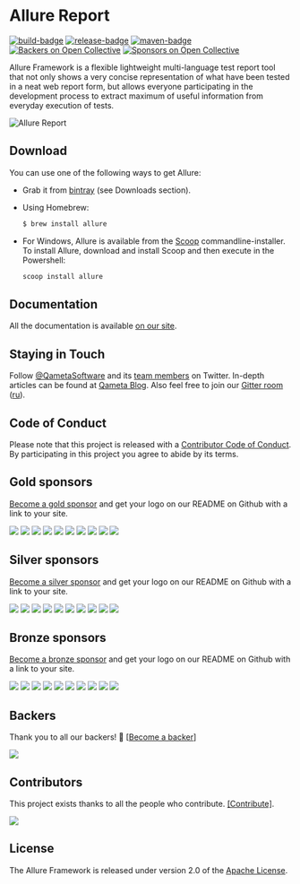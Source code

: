 [license]: http://www.apache.org/licenses/LICENSE-2.0 "Apache License 2.0"
[blog]: https://qameta.io/blog
[gitter]: https://gitter.im/allure-framework/allure-core
[gitter-ru]: https://gitter.im/allure-framework/allure-ru
[twitter]: https://twitter.com/QametaSoftware "Qameta Software"
[twitter-team]: https://twitter.com/QametaSoftware/lists/team/members "Team"
[build]: https://github.com/allure-framework/allure2/actions/workflows/build.yaml
[build-badge]: https://github.com/allure-framework/allure2/actions/workflows/build.yaml/badge.svg
[maven]: https://repo.maven.apache.org/maven2/io/qameta/allure/allure-commandline/ "Maven Central"
[maven-badge]: https://img.shields.io/maven-central/v/io.qameta.allure/allure-commandline.svg?style=flat
[release]: https://github.com/allure-framework/allure2/releases/latest "Latest release"
[release-badge]: https://img.shields.io/github/release/allure-framework/allure2.svg?style=flat
[CONTRIBUTING.md]: .github/CONTRIBUTING.md
[CODE_OF_CONDUCT.md]: CODE_OF_CONDUCT.md
[docs]: https://docs.qameta.io/allure/

# Allure Report 

[![build-badge][]][build] [![release-badge][]][release] [![maven-badge][]][maven] [![Backers on Open Collective](https://opencollective.com/allure-report/backers/badge.svg)](#backers) [![Sponsors on Open Collective](https://opencollective.com/allure-report/sponsors/badge.svg)](#sponsors)


Allure Framework is a flexible lightweight multi-language test report tool that not only
shows a very concise representation of what have been tested in a neat web report form,
but allows everyone participating in the development process to extract maximum of useful
information from everyday execution of tests.

![Allure Report](.github/readme-img.png)

## Download

You can use one of the following ways to get Allure:

* Grab it from [bintray](https://bintray.com/qameta/maven/allure2) (see Downloads section).
* Using Homebrew:

    ```bash
    $ brew install allure
    ```
* For Windows, Allure is available from the [Scoop](http://scoop.sh/) commandline-installer.
To install Allure, download and install Scoop and then execute in the Powershell:

    ```bash
    scoop install allure
    ```


## Documentation

All the documentation is available [on our site][docs].

## Staying in Touch

Follow [@QametaSoftware][twitter] and its [team members][twitter-team] on Twitter. In-depth articles can
be found at [Qameta Blog][blog]. Also feel free to join our
[Gitter room][gitter] ([ru][gitter-ru]).

## Code of Conduct

Please note that this project is released with a [Contributor Code of Conduct][CODE_OF_CONDUCT.md]. By participating in this project you agree to abide by its terms.

## Gold sponsors

[Become a gold sponsor](https://opencollective.com/allure-report#sponsor) and get your logo on our README on Github with a link to your site.

<a href="https://opencollective.com/allure-report/tiers/gold-sponsors/0/website?requireActive=false" target="_blank"><img src="https://opencollective.com/allure-report/tiers/gold-sponsors/0/avatar.svg?requireActive=false&avatarHeight=400"></a>
<a href="https://opencollective.com/allure-report/tiers/gold-sponsors/1/website?requireActive=false" target="_blank"><img src="https://opencollective.com/allure-report/tiers/gold-sponsors/1/avatar.svg?requireActive=false&avatarHeight=400"></a>
<a href="https://opencollective.com/allure-report/tiers/gold-sponsors/2/website?requireActive=false" target="_blank"><img src="https://opencollective.com/allure-report/tiers/gold-sponsors/2/avatar.svg?requireActive=false&avatarHeight=400"></a>
<a href="https://opencollective.com/allure-report/tiers/gold-sponsors/3/website?requireActive=false" target="_blank"><img src="https://opencollective.com/allure-report/tiers/gold-sponsors/3/avatar.svg?requireActive=false&avatarHeight=400"></a>
<a href="https://opencollective.com/allure-report/tiers/gold-sponsors/4/website?requireActive=false" target="_blank"><img src="https://opencollective.com/allure-report/tiers/gold-sponsors/4/avatar.svg?requireActive=false&avatarHeight=400"></a>
<a href="https://opencollective.com/allure-report/tiers/gold-sponsors/5/website?requireActive=false" target="_blank"><img src="https://opencollective.com/allure-report/tiers/gold-sponsors/5/avatar.svg?requireActive=false&avatarHeight=400"></a>
<a href="https://opencollective.com/allure-report/tiers/gold-sponsors/6/website?requireActive=false" target="_blank"><img src="https://opencollective.com/allure-report/tiers/gold-sponsors/6/avatar.svg?requireActive=false&avatarHeight=400"></a>
<a href="https://opencollective.com/allure-report/tiers/gold-sponsors/7/website?requireActive=false" target="_blank"><img src="https://opencollective.com/allure-report/tiers/gold-sponsors/7/avatar.svg?requireActive=false&avatarHeight=400"></a>
<a href="https://opencollective.com/allure-report/tiers/gold-sponsors/8/website?requireActive=false" target="_blank"><img src="https://opencollective.com/allure-report/tiers/gold-sponsors/8/avatar.svg?requireActive=false&avatarHeight=400"></a>
<a href="https://opencollective.com/allure-report/tiers/gold-sponsors/9/website?requireActive=false" target="_blank"><img src="https://opencollective.com/allure-report/tiers/gold-sponsors/9/avatar.svg?requireActive=false&avatarHeight=400"></a>

## Silver sponsors

[Become a silver sponsor](https://opencollective.com/allure-report#sponsor) and get your logo on our README on Github with a link to your site.

<a href="https://opencollective.com/allure-report/tiers/silver-sponsors/0/website?requireActive=false" target="_blank"><img src="https://opencollective.com/allure-report/tiers/silver-sponsors/0/avatar.svg?requireActive=false&avatarHeight=300"></a>
<a href="https://opencollective.com/allure-report/tiers/silver-sponsors/1/website?requireActive=false" target="_blank"><img src="https://opencollective.com/allure-report/tiers/silver-sponsors/1/avatar.svg?requireActive=false&avatarHeight=300"></a>
<a href="https://opencollective.com/allure-report/tiers/silver-sponsors/2/website?requireActive=false" target="_blank"><img src="https://opencollective.com/allure-report/tiers/silver-sponsors/2/avatar.svg?requireActive=false&avatarHeight=300"></a>
<a href="https://opencollective.com/allure-report/tiers/silver-sponsors/3/website?requireActive=false" target="_blank"><img src="https://opencollective.com/allure-report/tiers/silver-sponsors/3/avatar.svg?requireActive=false&avatarHeight=300"></a>
<a href="https://opencollective.com/allure-report/tiers/silver-sponsors/4/website?requireActive=false" target="_blank"><img src="https://opencollective.com/allure-report/tiers/silver-sponsors/4/avatar.svg?requireActive=false&avatarHeight=300"></a>
<a href="https://opencollective.com/allure-report/tiers/silver-sponsors/5/website?requireActive=false" target="_blank"><img src="https://opencollective.com/allure-report/tiers/silver-sponsors/5/avatar.svg?requireActive=false&avatarHeight=300"></a>
<a href="https://opencollective.com/allure-report/tiers/silver-sponsors/6/website?requireActive=false" target="_blank"><img src="https://opencollective.com/allure-report/tiers/silver-sponsors/6/avatar.svg?requireActive=false&avatarHeight=300"></a>
<a href="https://opencollective.com/allure-report/tiers/silver-sponsors/7/website?requireActive=false" target="_blank"><img src="https://opencollective.com/allure-report/tiers/silver-sponsors/7/avatar.svg?requireActive=false&avatarHeight=300"></a>
<a href="https://opencollective.com/allure-report/tiers/silver-sponsors/8/website?requireActive=false" target="_blank"><img src="https://opencollective.com/allure-report/tiers/silver-sponsors/8/avatar.svg?requireActive=false&avatarHeight=300"></a>
<a href="https://opencollective.com/allure-report/tiers/silver-sponsors/9/website?requireActive=false" target="_blank"><img src="https://opencollective.com/allure-report/tiers/silver-sponsors/9/avatar.svg?requireActive=false&avatarHeight=300"></a>

## Bronze sponsors

[Become a bronze sponsor](https://opencollective.com/allure-report#sponsor) and get your logo on our README on Github with a link to your site.

<a href="https://opencollective.com/allure-report/tiers/bronze-sponsors/0/website?requireActive=false" target="_blank"><img src="https://opencollective.com/allure-report/tiers/bronze-sponsors/0/avatar.svg?requireActive=false&avatarHeight=200"></a>
<a href="https://opencollective.com/allure-report/tiers/bronze-sponsors/1/website?requireActive=false" target="_blank"><img src="https://opencollective.com/allure-report/tiers/bronze-sponsors/1/avatar.svg?requireActive=false&avatarHeight=200"></a>
<a href="https://opencollective.com/allure-report/tiers/bronze-sponsors/2/website?requireActive=false" target="_blank"><img src="https://opencollective.com/allure-report/tiers/bronze-sponsors/2/avatar.svg?requireActive=false&avatarHeight=200"></a>
<a href="https://opencollective.com/allure-report/tiers/bronze-sponsors/3/website?requireActive=false" target="_blank"><img src="https://opencollective.com/allure-report/tiers/bronze-sponsors/3/avatar.svg?requireActive=false&avatarHeight=200"></a>
<a href="https://opencollective.com/allure-report/tiers/bronze-sponsors/4/website?requireActive=false" target="_blank"><img src="https://opencollective.com/allure-report/tiers/bronze-sponsors/4/avatar.svg?requireActive=false&avatarHeight=200"></a>
<a href="https://opencollective.com/allure-report/tiers/bronze-sponsors/5/website?requireActive=false" target="_blank"><img src="https://opencollective.com/allure-report/tiers/bronze-sponsors/5/avatar.svg?requireActive=false&avatarHeight=200"></a>
<a href="https://opencollective.com/allure-report/tiers/bronze-sponsors/6/website?requireActive=false" target="_blank"><img src="https://opencollective.com/allure-report/tiers/bronze-sponsors/6/avatar.svg?requireActive=false&avatarHeight=200"></a>
<a href="https://opencollective.com/allure-report/tiers/bronze-sponsors/7/website?requireActive=false" target="_blank"><img src="https://opencollective.com/allure-report/tiers/bronze-sponsors/7/avatar.svg?requireActive=false&avatarHeight=200"></a>
<a href="https://opencollective.com/allure-report/tiers/bronze-sponsors/8/website?requireActive=false" target="_blank"><img src="https://opencollective.com/allure-report/tiers/bronze-sponsors/8/avatar.svg?requireActive=false&avatarHeight=200"></a>
<a href="https://opencollective.com/allure-report/tiers/bronze-sponsors/9/website?requireActive=false" target="_blank"><img src="https://opencollective.com/allure-report/tiers/bronze-sponsors/9/avatar.svg?requireActive=false&avatarHeight=200"></a>

## Backers

Thank you to all our backers! 🙏 [[Become a backer](https://opencollective.com/allure-report#backer)]

<a href="https://opencollective.com/allure-report#backers" target="_blank"><img src="https://opencollective.com/allure-report/tiers/backers.svg?avatarHeight=36&width=890&showBtn=false"></a>

## Contributors

This project exists thanks to all the people who contribute. [[Contribute]](.github/CONTRIBUTING.md).

<a href="https://github.com/allure-framework/allure2/graphs/contributors"><img src="https://opencollective.com/allure-report/contributors.svg?avatarHeight=24&width=890&showBtn=false" /></a>

## License

The Allure Framework is released under version 2.0 of the [Apache License][license].
